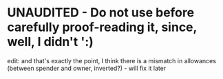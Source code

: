# UNAUDITED - Do not use before carefully proof-reading it, since, well, I didn't ':)

edit: and that's exactly the point, I think there is a mismatch in allowances (between spender and owner, inverted?) - will fix it later
